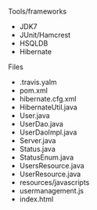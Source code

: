 Tools/frameworks

* JDK7
* JUnit/Hamcrest
* HSQLDB
* Hibernate


Files

* .travis.yalm
* pom.xml
* hibernate.cfg.xml
* HibernateUtil.java
* User.java
* UserDao.java
* UserDaoImpl.java
* Server.java
* Status.java
* StatusEnum.java
* UsersResource.java
* UserResource.java
* resources/javascripts
* usermanagement.js
* index.html
